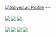 
[![Solved.ac Profile](http://mazassumnida.wtf/api/v2/generate_badge?boj=jh990517)](https://solved.ac/jh990517/)
---<h4>
<img src="https://img.shields.io/badge/C-A8B9CC?style=flat-square&logo=C&logoColor=white"/>
<img src="https://img.shields.io/badge/C++-00599C?style=flat-square&logo=C++&logoColor=white"/>
 <img src="https://img.shields.io/badge/Java-F7DF1E?style=flat-square&logo=Java&logoColor=white"/>
</h4>

<h4>
<img src="https://img.shields.io/badge/Android-3DDC84?style=flat-square&logo=Android&logoColor=white"/>
<img src="https://img.shields.io/badge/Backend-03599C?style=flat-square&logo=Backend&logoColor=white"/>
<img src="https://img.shields.io/badge/Spring-03599C?style=flat-square&logo=Spring&logoColor=white"/>
<img src="https://img.shields.io/badge/Spring Boot-03599C?style=flat-square&logo=SpringBoot&logoColor=white"/>
</h4>

